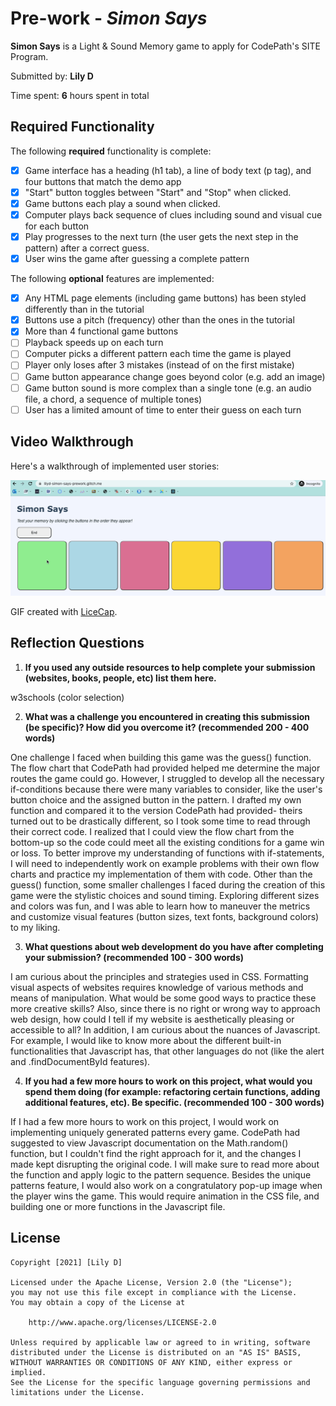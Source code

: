 # Pre-work - *Simon Says*

**Simon Says** is a Light & Sound Memory game to apply for CodePath's SITE Program. 

Submitted by: **Lily D**

Time spent: **6** hours spent in total

## Required Functionality

The following **required** functionality is complete:

* [x] Game interface has a heading (h1 tab), a line of body text (p tag), and four buttons that match the demo app
* [x] "Start" button toggles between "Start" and "Stop" when clicked. 
* [x] Game buttons each play a sound when clicked. 
* [x] Computer plays back sequence of clues including sound and visual cue for each button
* [x] Play progresses to the next turn (the user gets the next step in the pattern) after a correct guess. 
* [x] User wins the game after guessing a complete pattern

The following **optional** features are implemented:

* [x] Any HTML page elements (including game buttons) has been styled differently than in the tutorial
* [x] Buttons use a pitch (frequency) other than the ones in the tutorial
* [x] More than 4 functional game buttons
* [ ] Playback speeds up on each turn
* [ ] Computer picks a different pattern each time the game is played
* [ ] Player only loses after 3 mistakes (instead of on the first mistake)
* [ ] Game button appearance change goes beyond color (e.g. add an image)
* [ ] Game button sound is more complex than a single tone (e.g. an audio file, a chord, a sequence of multiple tones)
* [ ] User has a limited amount of time to enter their guess on each turn

## Video Walkthrough

Here's a walkthrough of implemented user stories:

<img src='SimonSaysWalkthrough.gif' title='Game Walkthrough' width='' alt='Game Walkthrough' />

GIF created with [LiceCap](http://www.cockos.com/licecap/).

## Reflection Questions
1. **If you used any outside resources to help complete your submission (websites, books, people, etc) list them here.**

w3schools (color selection)

2. **What was a challenge you encountered in creating this submission (be specific)? How did you overcome it? (recommended 200 - 400 words)**

One challenge I faced when building this game was the guess() function. The flow chart that CodePath had provided helped me determine the major routes the game could go. However, I struggled to develop all the necessary if-conditions because there were many variables to consider, like the user's button choice and the assigned button in the pattern. I drafted my own function and compared it to the version CodePath had provided- theirs turned out to be drastically different, so I took some time to read through their correct code. I realized that I could view the flow chart from the bottom-up so the code could meet all the existing conditions for a game win or loss. To better improve my understanding of functions with if-statements, I will need to independently work on example problems with their own flow charts and practice my implementation of them with code. Other than the guess() function, some smaller challenges I faced during the creation of this game were the stylistic choices and sound timing. Exploring different sizes and colors was fun, and I was able to learn how to maneuver the metrics and customize visual features (button sizes, text fonts, background colors) to my liking.

3. **What questions about web development do you have after completing your submission? (recommended 100 - 300 words)**

I am curious about the principles and strategies used in CSS. Formatting visual aspects of websites requires knowledge of various methods and means of manipulation. What would be some good ways to practice these more creative skills? Also, since there is no right or wrong way to approach web design, how could I tell if my website is aesthetically pleasing or accessible to all? In addition, I am curious about the nuances of Javascript. For example, I would like to know more about the different built-in functionalities that Javascript has, that other languages do not (like the alert and .findDocumentById features).

4. **If you had a few more hours to work on this project, what would you spend them doing (for example: refactoring certain functions, adding additional features, etc). Be specific. (recommended 100 - 300 words)**

If I had a few more hours to work on this project, I would work on implementing uniquely generated patterns every game. CodePath had suggested to view Javascript documentation on the Math.random() function, but I couldn't find the right approach for it, and the changes I made kept disrupting the original code. I will make sure to read more about the function and apply logic to the pattern sequence. Besides the unique patterns feature, I would also work on a congratulatory pop-up image when the player wins the game. This would require animation in the CSS file, and building one or more functions in the Javascript file.


## License

    Copyright [2021] [Lily D]

    Licensed under the Apache License, Version 2.0 (the "License");
    you may not use this file except in compliance with the License.
    You may obtain a copy of the License at

        http://www.apache.org/licenses/LICENSE-2.0

    Unless required by applicable law or agreed to in writing, software
    distributed under the License is distributed on an "AS IS" BASIS,
    WITHOUT WARRANTIES OR CONDITIONS OF ANY KIND, either express or implied.
    See the License for the specific language governing permissions and
    limitations under the License.
